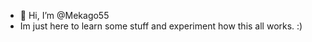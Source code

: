 - 👋 Hi, I’m @Mekago55
- Im just here to learn some stuff and experiment how this all works. :)

<!---
Mekago55/Mekago55 is a ✨ special ✨ repository because its `README.md` (this file) appears on your GitHub profile.
You can click the Preview link to take a look at your changes.
--->
